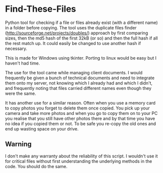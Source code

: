 Find-These-Files
================

Python tool for checking if a file or files already exist (with a different name) in a folder before copying.  The tool uses the duplicate files finder (http://sourceforge.net/projects/doubles/) approach by first comparing sizes, then the md5 hash of the first 32kB (or so) and then the full hash if all the rest match up.  It could easily be changed to use another hash if necessary.

This is made for Windows using tkinter.  Porting to linux would be easy but I haven't had time.

The use for the tool came while managing client documents. I would frequently be given a bunch of technical documents and need to integrate them onto my server, not knowing which I already had and which I didn't, and frequently noting that files carried different names even though they were the same.

It has another use for a similar reason.  Often when you use a memory card to copy photos you forget to delete them once copied.  You pick up your camera and take more photos and when you go to copy them on to your PC you realise that you still have other photos there and by that time you have no idea if you copied them or not. To be safe you re-copy the old ones and end up wasting space on your drive.

Warning
--------
I don't make any warranty about the reliability of this script.  I wouldn't use it for critical files without first understanding the underlying methods in the code. You should do the same.
